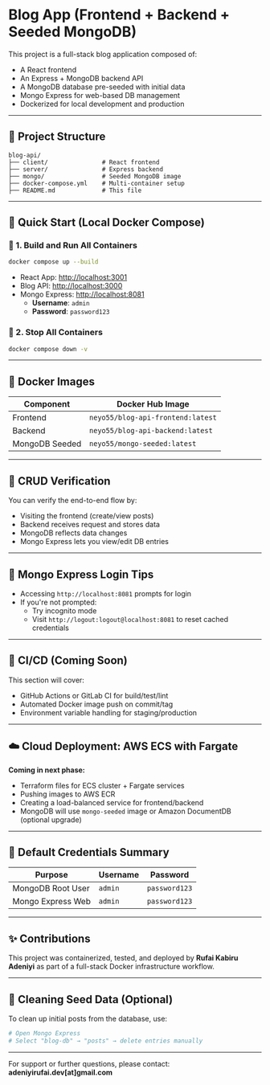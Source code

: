 # Blog App (Frontend + Backend + Seeded MongoDB)

This project is a full-stack blog application composed of:

- A React frontend
- An Express + MongoDB backend API
- A MongoDB database pre-seeded with initial data
- Mongo Express for web-based DB management
- Dockerized for local development and production

---

## 📁 Project Structure

```
blog-api/
├── client/               # React frontend
├── server/               # Express backend
├── mongo/                # Seeded MongoDB image
├── docker-compose.yml    # Multi-container setup
├── README.md             # This file
```

---

## 🚀 Quick Start (Local Docker Compose)

### 🔧 1. Build and Run All Containers

```bash
docker compose up --build
```

- React App: [http://localhost:3001](http://localhost:3001)
- Blog API: [http://localhost:3000](http://localhost:3000)
- Mongo Express: [http://localhost:8081](http://localhost:8081)
  - **Username**: `admin`
  - **Password**: `password123`

### 🛑 2. Stop All Containers

```bash
docker compose down -v
```

---

## 🐳 Docker Images

| Component      | Docker Hub Image                  |
| -------------- | --------------------------------- |
| Frontend       | `neyo55/blog-api-frontend:latest` |
| Backend        | `neyo55/blog-api-backend:latest`  |
| MongoDB Seeded | `neyo55/mongo-seeded:latest`      |

---

## 🧪 CRUD Verification

You can verify the end-to-end flow by:

- Visiting the frontend (create/view posts)
- Backend receives request and stores data
- MongoDB reflects data changes
- Mongo Express lets you view/edit DB entries

---

## 🔐 Mongo Express Login Tips

- Accessing `http://localhost:8081` prompts for login
- If you're not prompted:
  - Try incognito mode
  - Visit `http://logout:logout@localhost:8081` to reset cached credentials

---

## 🔁 CI/CD (Coming Soon)

This section will cover:

- GitHub Actions or GitLab CI for build/test/lint
- Automated Docker image push on commit/tag
- Environment variable handling for staging/production

---

## ☁️ Cloud Deployment: AWS ECS with Fargate

**Coming in next phase:**

- Terraform files for ECS cluster + Fargate services
- Pushing images to AWS ECR
- Creating a load-balanced service for frontend/backend
- MongoDB will use `mongo-seeded` image or Amazon DocumentDB (optional upgrade)

---

## 🧾 Default Credentials Summary

| Purpose           | Username | Password      |
| ----------------- | -------- | ------------- |
| MongoDB Root User | `admin`  | `password123` |
| Mongo Express Web | `admin`  | `password123` |

---

## ✨ Contributions

This project was containerized, tested, and deployed by **Rufai Kabiru Adeniyi** as part of a full-stack Docker infrastructure workflow.

---

## 🧼 Cleaning Seed Data (Optional)

To clean up initial posts from the database, use:

```bash
# Open Mongo Express
# Select "blog-db" → "posts" → delete entries manually
```

---

For support or further questions, please contact: **adeniyirufai.dev[at]gmail.com**

